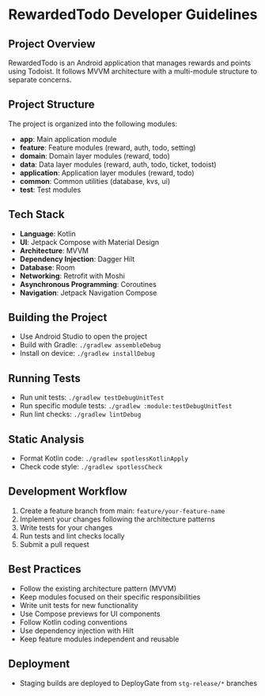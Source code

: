 # RewardedTodo Developer Guidelines

## Project Overview
RewardedTodo is an Android application that manages rewards and points using Todoist. It follows MVVM architecture with a multi-module structure to separate concerns.

## Project Structure
The project is organized into the following modules:

- **app**: Main application module
- **feature**: Feature modules (reward, auth, todo, setting)
- **domain**: Domain layer modules (reward, todo)
- **data**: Data layer modules (reward, auth, todo, ticket, todoist)
- **application**: Application layer modules (reward, todo)
- **common**: Common utilities (database, kvs, ui)
- **test**: Test modules

## Tech Stack
- **Language**: Kotlin
- **UI**: Jetpack Compose with Material Design
- **Architecture**: MVVM
- **Dependency Injection**: Dagger Hilt
- **Database**: Room
- **Networking**: Retrofit with Moshi
- **Asynchronous Programming**: Coroutines
- **Navigation**: Jetpack Navigation Compose

## Building the Project
- Use Android Studio to open the project
- Build with Gradle: `./gradlew assembleDebug`
- Install on device: `./gradlew installDebug`

## Running Tests
- Run unit tests: `./gradlew testDebugUnitTest`
- Run specific module tests: `./gradlew :module:testDebugUnitTest`
- Run lint checks: `./gradlew lintDebug`

## Static Analysis
- Format Kotlin code: `./gradlew spotlessKotlinApply`
- Check code style: `./gradlew spotlessCheck`

## Development Workflow
1. Create a feature branch from main: `feature/your-feature-name`
2. Implement your changes following the architecture patterns
3. Write tests for your changes
4. Run tests and lint checks locally
5. Submit a pull request

## Best Practices
- Follow the existing architecture pattern (MVVM)
- Keep modules focused on their specific responsibilities
- Write unit tests for new functionality
- Use Compose previews for UI components
- Follow Kotlin coding conventions
- Use dependency injection with Hilt
- Keep feature modules independent and reusable

## Deployment
- Staging builds are deployed to DeployGate from `stg-release/*` branches
